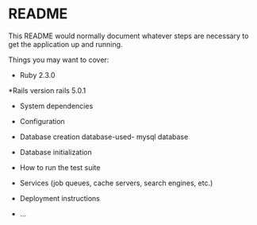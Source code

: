 # README

This README would normally document whatever steps are necessary to get the
application up and running.

Things you may want to cover:

* Ruby 
2.3.0

*Rails version
rails 5.0.1

* System dependencies

* Configuration

* Database creation
database-used- mysql database

* Database initialization

* How to run the test suite

* Services (job queues, cache servers, search engines, etc.)

* Deployment instructions

* ...
